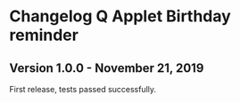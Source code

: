 # Changelog Q Applet Birthday reminder

## Version 1.0.0 - November 21, 2019

First release, tests passed successfully.
